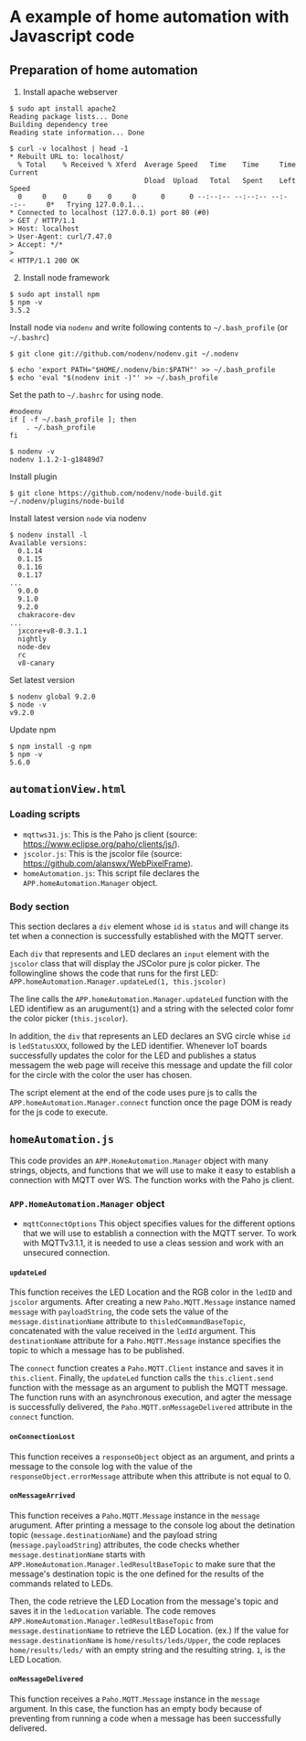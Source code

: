 # A example of home automation with Javascript code
## Preparation of home automation
1. Install apache webserver
```
$ sudo apt install apache2
Reading package lists... Done
Building dependency tree       
Reading state information... Done

$ curl -v localhost | head -1
* Rebuilt URL to: localhost/
  % Total    % Received % Xferd  Average Speed   Time    Time     Time  Current
                                 Dload  Upload   Total   Spent    Left  Speed
  0     0    0     0    0     0      0      0 --:--:-- --:--:-- --:--:--     0*   Trying 127.0.0.1...
* Connected to localhost (127.0.0.1) port 80 (#0)
> GET / HTTP/1.1
> Host: localhost
> User-Agent: curl/7.47.0
> Accept: */*
>
< HTTP/1.1 200 OK

```

2. Install node framework
```
$ sudo apt install npm
$ npm -v
3.5.2
```

Install node via `nodenv` and write following contents to `~/.bash_profile` (or `~/.bashrc`)

```
$ git clone git://github.com/nodenv/nodenv.git ~/.nodenv

$ echo 'export PATH="$HOME/.nodenv/bin:$PATH"' >> ~/.bash_profile
$ echo 'eval "$(nodenv init -)"' >> ~/.bash_profile
```

Set the path to `~/.bashrc` for using node.

```
#nodeenv
if [ -f ~/.bash_profile ]; then
    . ~/.bash_profile
fi

$ nodenv -v
nodenv 1.1.2-1-g18489d7
```

Install plugin

```
$ git clone https://github.com/nodenv/node-build.git ~/.nodenv/plugins/node-build
```

Install latest version `node` via nodenv

```
$ nodenv install -l
Available versions:
  0.1.14
  0.1.15
  0.1.16
  0.1.17
...
  9.0.0
  9.1.0
  9.2.0
  chakracore-dev
...
  jxcore+v8-0.3.1.1
  nightly
  node-dev
  rc
  v8-canary
```

Set latest version

```
$ nodenv global 9.2.0
$ node -v
v9.2.0
```

Update npm

```
$ npm install -g npm
$ npm -v
5.6.0
```

## `automationView.html`
### Loading scripts
* `mqttws31.js`: This is the Paho js client (source: https://www.eclipse.org/paho/clients/js/).
* `jscolor.js`: This is the jscolor file (source: https://github.com/alanswx/WebPixelFrame).
* `homeAutomation.js`: This script file declares the `APP.homeAutomation.Manager` object.

### Body section
This section declares a `div` element whose `id` is `status` and will change its tet when a connection is successfully established with the MQTT server.

Each `div` that represents and LED declares an `input` element with the `jscolor` class that will display the JSColor pure js color picker. The followingline shows the code that runs for the first LED: `APP.homeAutomation.Manager.updateLed(1, this.jscolor)`

The line calls the `APP.homeAutomation.Manager.updateLed` function with the LED identifiew as an arugument(`1`) and a string with the selected color fomr the color picker (`this.jscolor`).

In addition, the `div` that represents an LED declares an SVG circle whise `id` is `ledStatusXXX`, followed by the LED identifier. Whenever IoT boards successfully updates the color for the LED and publishes a status messagem the web page will receive this message and update the fill color for the circle with the color the user has chosen.

The script element at the end of the code uses pure js to calls the `APP.homeAutomation.Manager.connect` function once the page DOM is ready for the js code to execute.


## `homeAutomation.js`
This code provides an `APP.HomeAutomation.Manager` object with many strings, objects, and functions that we will use to make it easy to establish a connection with MQTT over WS. The function works with the Paho js client.


### `APP.HomeAutomation.Manager` object
* `mqttConnectOptions`
This object specifies values for the different options that we will use to establish a connection with the MQTT server. To work with MQTTv3.1.1, it is needed to use a cleas session and work with an unsecured connection.

#### `updateLed`
This function receives the LED Location and the RGB color in the `ledID` and `jscolor` arguments. After creating a new `Paho.MQTT.Message` instance named `message` with `payloadString`, the code sets the value of the `message.distinationName` attribute to `thisledCommandBaseTopic`, concatenated with the value received in the `ledId` argument. This `destinationName` attribute for a `Paho.MQTT.Message` instance specifies the topic to which a message has to be published.

The `connect` function creates a `Paho.MQTT.Client` instance and saves it in `this.client`. Finally, the `updateLed` function calls the `this.client.send` function with the message as an argument to publish the MQTT message. The function runs with an asynchronous execution, and agter the message is successfully delivered, the `Paho.MQTT.onMessageDelivered` attribute in the `connect` function.

#### `onConnectionLost`
This function receives a `responseObject` object as an argument, and prints a message to the console log with the value of the `responseObject.errorMessage` attribute when this attribute is not equal to 0.

#### `onMessageArrived`
This function receives a `Paho.MQTT.Message` instance in the `message` arugument. After printing a message to the console log about the detination topic (`message.destinationName`) and the payload string (`message.payloadString`) attributes, the code checks whether `message.destinationName` starts with `APP.HomeAutomation.Manager.ledResultBaseTopic` to make sure that the message's destination topic is the one defined for the results of the commands related to LEDs.

Then, the code retrieve the LED Location from the message's topic and saves it in the `ledLocation` variable. The code removes `APP.HomeAutomation.Manager.ledResultBaseTopic` from `message.destinationName` to retrieve the LED Location.
(ex.) If the value for `message.destinationName` is `home/results/leds/Upper`, the code replaces `home/results/leds/` with an empty string and the resulting string. `1`, is the LED Location.

#### `onMessageDelivered`
This function receives a `Paho.MQTT.Message` instance in the `message` argument. In this case, the function has an empty body because of preventing from running a code when a message has been successfully delivered.
